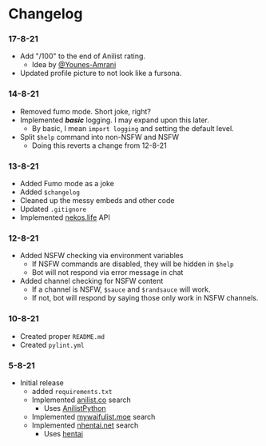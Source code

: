# Changelog

### 17-8-21
- Add "/100" to the end of Anilist rating.
  - Idea by [@Younes-Amrani](https://github.com/Younes-Amrani)
- Updated profile picture to not look like a fursona.

### 14-8-21
- Removed fumo mode. Short joke, right?
- Implemented ***basic*** logging. I may expand upon this later.
  - By basic, I mean `import logging` and setting the default level.
- Split `$help` command into non-NSFW and NSFW
  - Doing this reverts a change from 12-8-21

### 13-8-21
- Added Fumo mode as a joke
- Added `$changelog`
- Cleaned up the messy embeds and other code
- Updated `.gitignore`
- Implemented [nekos.life](https://nekos.life) API

### 12-8-21
- Added NSFW checking via environment variables
  - If NSFW commands are disabled, they will be hidden in `$help`
  - Bot will not respond via error message in chat
- Added channel checking for NSFW content
  - If a channel is NSFW, `$sauce` and `$randsauce` will work.
  - If not, bot will respond by saying those only work in NSFW channels.

### 10-8-21
- Created proper `README.md`
- Created `pylint.yml`

### 5-8-21
- Initial release
  - added `requirements.txt`
  - Implemented [anilist.co](https://anilist.co/) search
    - Uses [AnilistPython](https://github.com/ReZeroE/AnilistPython)
  - Implemented [mywaifulist.moe](https://mywaifulist.moe/) search
  - Implemented [nhentai.net](https://nhentai.net/) search
    - Uses [hentai](https://github.com/hentai-chan/hentai)
